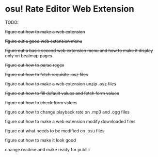 # osu! Rate Editor Web Extension

TODO:

<del>figure out how to make a web extension</del>

<del>figure out a good web extension menu</del>

<del>figure out a basic second web extension menu and how to make it display only on beatmap pages</del>

<del>figure out how to parse regex</del>

<del>figure out how to fetch requisite .osz files</del>

<del>figure out how to make a web extension unzip .osz files</del>

<del>figure out how to fill default values and fetch form values</del>

<del>figure out how to check form values</del>

figure out how to change playback rate on .mp3 and .ogg files

figure out how to make a web extension modify downloaded files

figure out what needs to be modified on .osu files

figure out how to make it look good

change readme and make ready for public
